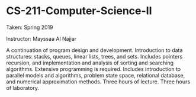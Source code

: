 # CS-211-Computer-Science-II

Taken: Spring 2019

Instructor: Mayssaa Al Najjar

A continuation of program design and development. Introduction to data structures: stacks, queues, linear lists, trees, and sets. Includes pointers recursion, and implementation and analysis of sorting and searching algorithms. Extensive programming is required. Includes introduction to parallel models and algorithms, problem state space, relational database, and numerical approximation methods. Three hours of lecture. Three hours of laboratory.

